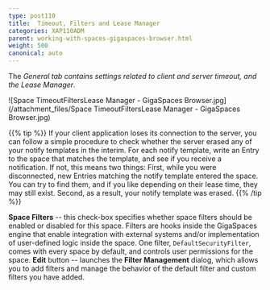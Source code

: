 ```yaml
---
type: post110
title:  Timeout, Filters and Lease Manager
categories: XAP110ADM
parent: working-with-spaces-gigaspaces-browser.html
weight: 500
canonical: auto
---
```




The **General* tab contains settings related to client and server timeout, and the *Lease Manager**.

![Space TimeoutFiltersLease Manager - GigaSpaces Browser.jpg](/attachment_files/Space TimeoutFiltersLease Manager - GigaSpaces Browser.jpg)

{{% tip %}}
If your client application loses its connection to the server, you can follow a simple procedure to check whether the server erased any of your notify templates in the interim. For each notify template, write an Entry to the space that matches the template, and see if you receive a notification. If not, this means two things: First, while you were disconnected, new Entries matching the notify template entered the space. You can try to find them, and if you like depending on their lease time, they may still exist. Second, as a result, your notify template was erased.
{{% /tip %}}

**Space Filters** -- this check-box specifies whether space filters should be enabled or disabled for this space. Filters are hooks inside the GigaSpaces engine that enable integration with external systems and/or implementation of user-defined logic inside the space. One filter, `DefaultSecurityFilter`, comes with every space by default, and controls user permissions for the space.
**Edit** button -- launches the **Filter Management** dialog, which allows you to add filters and manage the behavior of the default filter and custom filters you have added.

